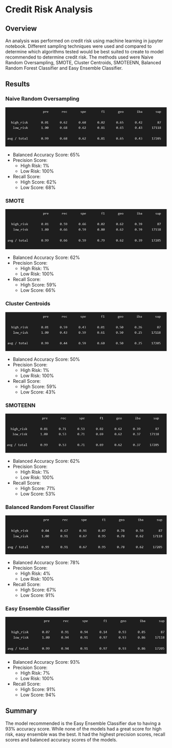 # Credit Risk Analysis

## Overview

An analysis was performed on credit risk using machine learning in jupyter notebook. Different sampling techniques were used and compared to determine which algorithms tested would be best suited to create to model recommended to determine credit risk. The methods used were Naive Random Oversampling, SMOTE, Cluster Centroids, SMOTEENN, Balanced Random Forest Classifier and Easy Ensemble Classifier. 

## Results

### Naive Random Oversampling

![naive.PNG](https://github.com/mcwatts88/Credit_Risk_Analysis/blob/main/Resources/naive.PNG)

* Balanced Accuracy Score: 65%
* Precision Score:
    * High Risk: 1%
    * Low Risk: 100%
* Recall Score:
    * High Score: 62%
    * Low Score: 68%


### SMOTE

![SMOTE.PNG](https://github.com/mcwatts88/Credit_Risk_Analysis/blob/main/Resources/SMOTE.PNG)

* Balanced Accuracy Score: 62%
* Precision Score:
    * High Risk: 1%
    * Low Risk: 100%
* Recall Score:
    * High Score: 59%
    * Low Score: 66%


### Cluster Centroids

![CC.PNG](https://github.com/mcwatts88/Credit_Risk_Analysis/blob/main/Resources/CC.PNG)

* Balanced Accuracy Score: 50%
* Precision Score:
    * High Risk: 1%
    * Low Risk: 100%
* Recall Score:
    * High Score: 59%
    * Low Score: 43%


### SMOTEENN

![SMOTEENN.PNG](https://github.com/mcwatts88/Credit_Risk_Analysis/blob/main/Resources/SMOTEENN.PNG)

* Balanced Accuracy Score: 62%
* Precision Score:
    * High Risk: 1%
    * Low Risk: 100%
* Recall Score:
    * High Score: 71%
    * Low Score: 53%


### Balanced Random Forest Classifier

![brf.PNG](https://github.com/mcwatts88/Credit_Risk_Analysis/blob/main/Resources/brf.PNG)

* Balanced Accuracy Score: 78%
* Precision Score:
    * High Risk: 4%
    * Low Risk: 100%
* Recall Score:
    * High Score: 67%
    * Low Score: 91%


### Easy Ensemble Classifier

![eec.PNG](https://github.com/mcwatts88/Credit_Risk_Analysis/blob/main/Resources/eec.PNG)

* Balanced Accuracy Score: 93%
* Precision Score:
    * High Risk: 7%
    * Low Risk: 100%
* Recall Score:
    * High Score: 91%
    * Low Score: 94%


## Summary

The model recommended is the Easy Ensemble Classifier due to having a 93% accuracy score. While none of the models had a great score for high risk, easy ensemble was the best. It had the highest precision scores, recall scores and balanced accuracy scores of the models.